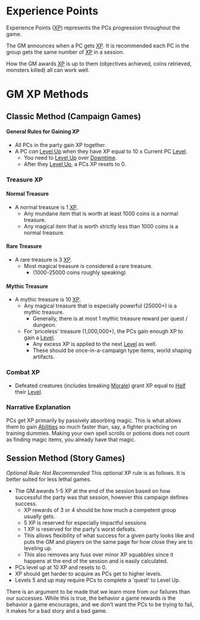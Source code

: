 # Experience Points
Experience Points ([XP](Experience%20Points.md)) represents the PCs progression throughout the game. 

The GM announces when a PC gets [XP](Experience%20Points.md). It is recommended each PC in the group gets the same number of [XP](Experience%20Points.md) in a session.

How the GM awards [XP](Experience%20Points.md) is up to them (objectives achieved, coins retrieved, monsters killed) all can work well.
# GM XP Methods
## Classic Method (Campaign Games)
#### General Rules for Gaining XP
- All PCs in the party gain XP together.
- A PC *can* [Level Up](Level.md#Level%20Up) when they have XP equal to 10 x Current PC [Level](Level.md).
	- You need to [Level Up](Level.md#Level%20Up) over [Downtime](Level.md#Downtime).
	- After they [Level Up](Level.md#Level%20Up), a PCs XP resets to 0.
### Treasure XP
#### Normal Treasure
- A normal treasure is 1 [XP](Experience%20Points.md).
	- Any mundane item that is worth at least 1000 coins is a normal treasure.
	- Any magical item that is worth strictly less than 1000 coins is a normal treasure.
#### Rare Treasure
- A rare treasure is 3 [XP](Experience%20Points.md).
	- Most magical treasure is considered a rare treasure. 
		- (1000-25000 coins roughly speaking)
#### Mythic Treasure
- A mythic treasure is 10 [XP](Experience%20Points.md).
	- Any magical treasure that is especially powerful (25000+) is a mythic treasure.
		- Generally, there is at most 1 mythic treasure reward per quest / dungeon.
	- For 'priceless' treasure (1,000,000+), the PCs gain enough XP to gain a [Level](Level.md).
		- Any excess XP is applied to the next [Level](Level.md) as well.
		- These should be once-in-a-campaign type items, world shaping artifacts.
### Combat XP
- Defeated creatures (includes breaking [Morale](../../Social%20Systems/Morale%20System.md)) grant XP equal to [Half](../../Foreword/Rule%20for%20rules.md#Halving) their [Level](Level.md).
### Narrative Explanation
PCs get XP primarily by passively absorbing magic. This is what allows them to gain [Abilities](../Chosen%20Statistics/Ability%20Scores.md) so much faster than, say, a fighter practicing on training dummies. Making your own spell scrolls or potions does not count as finding magic items, you already have that magic.
## Session Method (Story Games)
*Optional Rule: Not Recommended*
This optional XP rule is as follows. It is better suited for less lethal games.
- The GM awards 1-5 XP at the end of the session based on how successful the party was that session, however this campaign defines success. 
	- XP rewards of 3 or 4 should be how much a competent group usually gets. 
	- 5 XP is reserved for especially impactful sessions 
	- 1 XP is reserved for the party's worst defeats. 
	- This allows flexibility of what success for a given party looks like and puts the GM and players on the same page for how close they are to leveling up. 
	- This also removes any fuss over minor XP squabbles since it happens at the end of the session and is easily calculated.
- PCs level up at 10 XP and resets to 0.
- XP should get harder to acquire as PCs get to higher levels.
- Levels 5 and up may require PCs to complete a 'quest' to Level Up.

There is an argument to be made that we learn more from our failures than our successes. While this is true, the behavior a game rewards is the behavior a game encourages, and we don't want the PCs to be trying to fail, it makes for a bad story and a bad game.